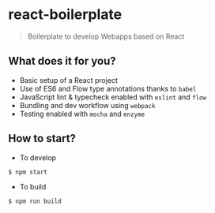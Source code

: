 # react-boilerplate
> Boilerplate to develop Webapps based on React

## What does it for you?

- Basic setup of a React project
- Use of ES6 and Flow type annotations thanks to `babel`
- JavaScript lint & typecheck enabled with `eslint` and `flow`
- Bundling and dev workflow using `webpack`
- Testing enabled with `mocha` and `enzyme`


## How to start?

- To develop
```js
$ npm start
```

- To build
```js
$ npm run build
```
